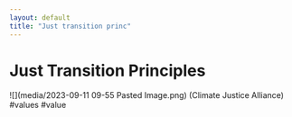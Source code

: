 ```yaml
---
layout: default
title: "Just transition princ"
---
```


# Just Transition Principles

![](media/2023-09-11 09-55 Pasted Image.png)
(Climate Justice Alliance)
#values #value